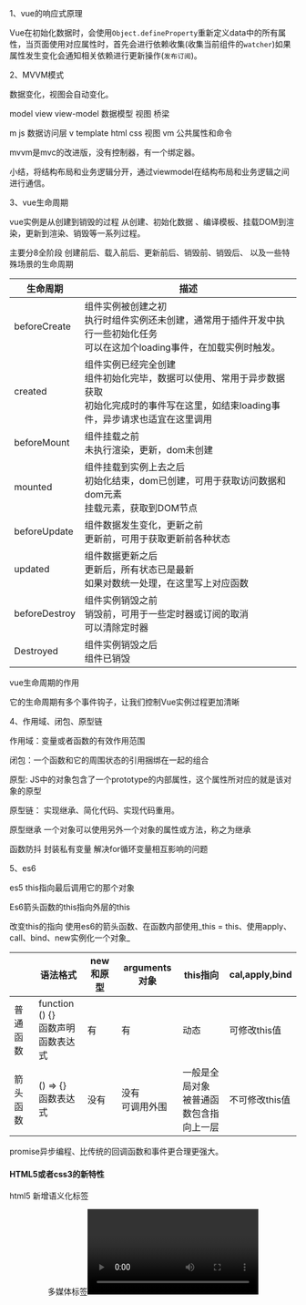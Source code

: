 1、vue的响应式原理

Vue在初始化数据时，会使用`Object.defineProperty`重新定义data中的所有属性，当页面使用对应属性时，首先会进行依赖收集(收集当前组件的`watcher`)如果属性发生变化会通知相关依赖进行更新操作(`发布订阅`)。

2、MVVM模式

数据变化，视图会自动变化。

model		view	view-model
数据模型	视图		桥梁

m		js 数据访问层
v		template html css 视图
vm	公共属性和命令

mvvm是mvc的改进版，没有控制器，有一个绑定器。

小结，将结构布局和业务逻辑分开，通过viewmodel在结构布局和业务逻辑之间进行通信。

3、vue生命周期

vue实例是从创建到销毁的过程
从创建、初始化数据 、编译模板、挂载DOM到渲染，更新到渲染、销毁等一系列过程。

主要分8全阶段
创建前后、载入前后、更新前后、销毁前、销毁后、 以及一些特殊场景的生命周期

|生命周期|描述|
|---|---|
|beforeCreate|组件实例被创建之初<br />执行时组件实例还未创建，通常用于插件开发中执行一些初始化任务<br />可以在这加个loading事件，在加载实例时触发。|
|created|组件实例已经完全创建<br />组件初始化完毕，数据可以使用、常用于异步数据获取<br />初始化完成时的事件写在这里，如结束loading事件，异步请求也适宜在这里调用|
|beforeMount|组件挂载之前<br />未执行渲染，更新，dom未创建|
|mounted|组件挂载到实例上去之后<br />初始化结束，dom已创建，可用于获取访问数据和dom元素<br />挂载元素，获取到DOM节点|
|beforeUpdate|组件数据发生变化，更新之前<br />更新前，可用于获取更新前各种状态|
|updated|组件数据更新之后<br />更新后，所有状态已是最新<br />如果对数统一处理，在这里写上对应函数|
|beforeDestroy|组件实例销毁之前<br />销毁前，可用于一些定时器或订阅的取消<br />可以清除定时器|
|Destroyed|组件实例销毁之后<br />组件已销毁|

vue生命周期的作用

它的生命周期有多个事件钩子，让我们控制Vue实例过程更加清晰

4、作用域、闭包、原型链

作用域：变量或者函数的有效作用范围

闭包：一个函数和它的周围状态的引用捆绑在一起的组合

原型:	JS中的对象包含了一个prototype的内部属性，这个属性所对应的就是该对象的原型

原型链：
实现继承、简化代码、实现代码重用。

原型继承
一个对象可以使用另外一个对象的属性或方法，称之为继承

函数防抖
封装私有变量
解决for循环变量相互影响的问题

5、es6

es5 this指向最后调用它的那个对象

Es6箭头函数的this指向外层的this

改变this的指向
使用es6的箭头函数、在函数内部使用_this = this、使用apply、call、bind、new实例化一个对象_

||语法格式|new和原型|arguments对象|this指向|cal,apply,bind|
|---|---|---|---|---|---|
|普通函数|function () {}<br />函数声明<br />函数表达式|有|有|动态|可修改this值|
|箭头函数|() => {}<br />函数表达式|没有|没有<br />可调用外围|一般是全局对象<br />被普通函数包含指向上一层|不可修改this值|



promise异步编程、比传统的回调函数和事件更合理更强大。



#### HTML5或者css3的新特性

html5 新增语义化标签<header><nav><article><aside><section><footer>
多媒体标签<video><audio>

#### css3
新增选择器，属性选择器、伪类选择器
计算calc()、动画过渡

#### flex

rem em px

#### 块元素有哪些













## New操作符做了什么事情

1、首先创建了一个新对象

````
var fn = new Fn()
````

2、设置原型，将对象的原型设置为函数的prototype对象

````
fn.prototype = Fn.prototype
````

3、函数的this指向这个对象，执行构造函数的代码（为这个新对象添加属性）

````
fn.this = Fn.this
````

4、判断函数的返回值类型，如果是值类型，返回创建的对象，如果是引用类型，就返回这个引用类型的对象（构造函数里面不需要return）







## 原型与原型链

**1、原型是什么**

一个对象，我们也称为prototype为**原型对象**

**原型的作用是什么**

**共享方法**



**2、原型链**

（1）当一个对象查找属性和方法时会从自身查找，如果查找不到则会通过__proto__指向被实例化的构造函数的prototype

（2）隐式原型也是一个对象，是指向我们构造函数的原型

（3）除了最顶层的Object对象没有__proto__，其它所有的对象都有__proto__，这是隐式原型

（4）隐式原型__proto__的作用是让对象通过它来一直往上查找属性或方法，直到找到最顶层的Object的__proto__属性，它的值是null，这个查找的过程就是原型链

## 函数进阶
#### 函数的多种定义和调用方式

**定义方式：3种**
（1）函数声明方式function关键字（命名函数）
（2）匿名表达式（匿名函数）
（3）利用new Function('参数1', '参数2', '函数体')

**调用方式：6种**
（1）普通函数
（2）对象的方法
（3）构造函数
（4）绑定事件函数
（5）定时器函数
（6）立即执行函数

#### 改变函数内部this的指向

Js提供了三种方法	call()	apply()	bind()

#### 严格模式的特点

#### 函数作为参数和返回值传递

#### 闭包的作用

闭包（closure）指有权访问另一个函数作用域中变量的函数。

> 闭包是一个函数：是一个作用域可以访问另一个函数内部的局部变量 

**闭包的作用：延伸变量的作用范围**

#### 递归的两个条件



#### 深拷贝和浅拷贝的区别